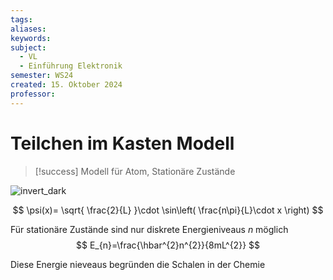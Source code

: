 ```yaml
---
tags: 
aliases: 
keywords: 
subject:
  - VL
  - Einführung Elektronik
semester: WS24
created: 15. Oktober 2024
professor:
---
```

 
# Teilchen im Kasten Modell

> [!success] Modell für Atom, Stationäre Zustände

![invert_dark](assets/TeilchenImKasten.png)

$$
\psi(x)= \sqrt{ \frac{2}{L} }\cdot \sin\left( \frac{n\pi}{L}\cdot x \right)
$$

Für stationäre Zustände sind nur diskrete Energieniveaus $n$ möglich
$$
E_{n}=\frac{\hbar^{2}n^{2}}{8mL^{2}}
$$

Diese Energie nieveaus begründen die Schalen in der Chemie
